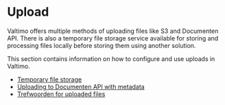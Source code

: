 # Upload

Valtimo offers multiple methods of uploading files like S3 and Documenten API. There is also a temporary file storage 
service available for storing and processing files locally before storing them using another solution.

This section contains information on how to configure and use uploads in Valtimo.

* [Temporary file storage](temporary-file-storage.md)
* [Uploading to Documenten API with metadata](upload-to-documenten-api-with-metadata.md)
* [Trefwoorden for uploaded files](trefwoorden.md)
